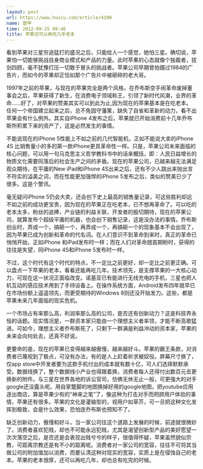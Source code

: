 ```yaml
---
layout: post
url: https://www.huxiu.com/article/4100
name: 葛甲
time: 2012-09-25 08:46
title: 苹果还可以再吃几年老本
---
```

看到苹果对三星穷追猛打的盛况之后，只能给人一个感觉，她怕三星。确切说，苹果怕一切能够挑战自身商业模式和产品的力量。此时苹果的心态就像个独裁者，拔剑四顾，毫不犹豫打压一切敢于冒头的挑战者。苹果公司早期曾拍摄过1984的广告片，而如今的苹果却正恰如那个广告片中被砸碎的老大哥。

1997年之前的苹果，与现在的苹果完全是两个风格，在乔布斯空手闹革命废掉董事会之后，苹果获得了新生，在消费电子领域称王，引领了新时代风潮，业界的革命......好了，对苹果的赞美其实可以到此为止,因为现在的苹果基本是在吃老本。任何一个帝国建立起来之后，总不免固守藩篱，缺失了自省和革新的动力，看不出苹果会有什么例外。其实自iPhone 4发布之后，苹果就已开始消费前十几年乔布斯所积累下来的资产了，这是必然发生的事情。

不能说现在的iPhone 5性能上不如之前的几代智能机，正如不能说大卖的iPhone 4S 比销售量小的多的第一款iPhone更具革命性一样。只是，苹果公司未来面临的核心问题，可以用一句马克思主义哲学教科书中的话来概括，即：人民日益增长的物质文化需要同落后的社会生产之间的矛盾。现在的苹果公司，已越来越无法满足观众期待，在平庸的New iPad和iPhone 4S出来之后，还有不少人跳出来抛出言不符实的溢美之词，而在性能更加强悍的iPhone 5发布之后，类似的赞美已少了很多。这是个警讯。

毫无疑问iPhone 5仍会大卖，还会创下史上最高的销售量记录，可这些胜利却远不如之前的成功更宝贵，因为现在的苹果正在吃老本，已不想再革命了。可以吃的老本太多，粉丝的追捧，产业链的利益关联，开发者的殷切期待，现在的苹果公司，就算发布个超级平庸的机器，也会创下销售记录，这是没办法的事情。乔布斯创业时，弄成一个，搞砸一个，再弄成一个，再搞砸一个的现象基本不会出现了，因为苹果已成为创新和革命的代名词。在人们意识不到革命到来时，真正的革命已悄悄开始，正如iPhone 和iPad发布时一样；而在人们对革命翘首期盼时，获得的往往是失望，同iPhone 4S和iPhone 5发布时一样。

不过，这个时代有这个时代的特点，不一定比之前更好，却一定比之前更正确。可以盘点一下苹果的老本，看看还能再吃几年。技术领先，是支撑苹果的一大核心动力，可现在这一状况正面临改变。诺基亚已有能进行无线充电的手机，三星也把人机互动的感应技术用到了手持设备上。在操作系统方面，Android发布四年就早已在市场份额上遥遥领先，而更受期待的Windows 8则还没开始发力。这些，都是苹果未来几年面临的现实危机。

一个市场占有率那么高，利润率那么高的公司，是否还有创新动力？这是科技界永恒的话题。现实情况是，一群资本家只能由一个理想主义者率领，才能不断高歌猛进。可如今，理想主义者乔布斯死了，只剩下一群满是利益冲动的资本家，苹果的未来会向何处去，还真不好说。

更要命的是，现在的苹果已变得越来越傲慢，越来越好斗。苹果的霸王条款，对消费者已蔑视到了极点，可没有办法，有的是人上赶着祈求被奴役。屏幕尺寸换了，仅app store中开发者要为这款手机付出的成本就有数十亿，可人们选择默默承受。数据线换了，整个数据线小产业也得跟着换，消费者每人还得付出数百元去更换新的附件。与三星在世界各地的诉讼官司，仿佛无休无止一般，可更强大的对手google还没露头呢。用自家蹩脚的地图换掉好用的google地图，把youtube应用逐出商店，算是苹果少有的“神来之笔”了，像这种为打击对手而罔顾用户体验的事情，苹果还有很多。苹果的文化是灌输型的，视用户如草芥，可一旦把这种文化发挥到极致，会是什么效果，恐怕连乔布斯也预知不了。

缺乏创新动力，傲慢和好斗，当一家公司往这个道路上发展的时候，前途就很微妙了。消费者喜欢犯贱，却也不可能永远犯贱，尤其是渴望创新型产品的美好愿望一次次落空之后，是否还是会表现出贱兮兮的样子，很值得怀疑，苹果虽然貌似宗教，可距离宗教还是有不小的距离呢。消费者对一家公司的宽容，往往不可将其当做公司的附加值加以消费，而要认清这种对现实的宽容，实质上是在侵蚀自己的老本。苹果的老本很厚，还可以再吃几年，却也总有吃完的时候。

